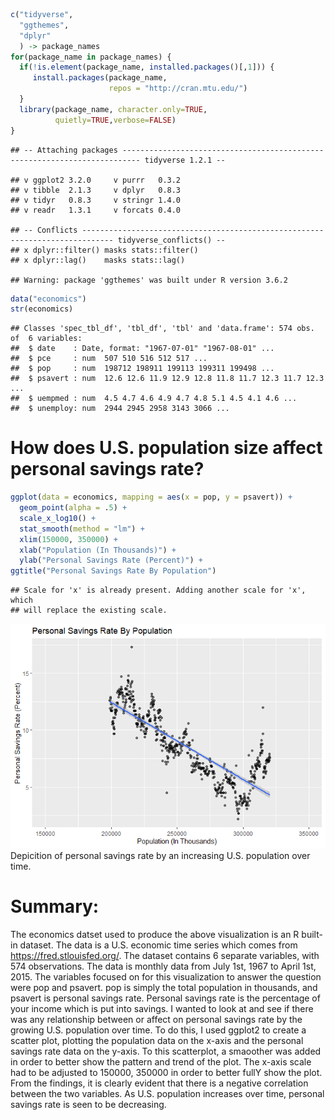 ``` r
c("tidyverse",
  "ggthemes",
  "dplyr"
  ) -> package_names  
for(package_name in package_names) {
  if(!is.element(package_name, installed.packages()[,1])) {
     install.packages(package_name,
                      repos = "http://cran.mtu.edu/")
  }
  library(package_name, character.only=TRUE,
          quietly=TRUE,verbose=FALSE)
}
```

    ## -- Attaching packages -------------------------------------------------------------------------- tidyverse 1.2.1 --

    ## v ggplot2 3.2.0     v purrr   0.3.2
    ## v tibble  2.1.3     v dplyr   0.8.3
    ## v tidyr   0.8.3     v stringr 1.4.0
    ## v readr   1.3.1     v forcats 0.4.0

    ## -- Conflicts ----------------------------------------------------------------------------- tidyverse_conflicts() --
    ## x dplyr::filter() masks stats::filter()
    ## x dplyr::lag()    masks stats::lag()

    ## Warning: package 'ggthemes' was built under R version 3.6.2

``` r
data("economics")
str(economics)
```

    ## Classes 'spec_tbl_df', 'tbl_df', 'tbl' and 'data.frame': 574 obs. of  6 variables:
    ##  $ date    : Date, format: "1967-07-01" "1967-08-01" ...
    ##  $ pce     : num  507 510 516 512 517 ...
    ##  $ pop     : num  198712 198911 199113 199311 199498 ...
    ##  $ psavert : num  12.6 12.6 11.9 12.9 12.8 11.8 11.7 12.3 11.7 12.3 ...
    ##  $ uempmed : num  4.5 4.7 4.6 4.9 4.7 4.8 5.1 4.5 4.1 4.6 ...
    ##  $ unemploy: num  2944 2945 2958 3143 3066 ...

# How does U.S. population size affect personal savings rate?

``` r
ggplot(data = economics, mapping = aes(x = pop, y = psavert)) +
  geom_point(alpha = .5) +
  scale_x_log10() +
  stat_smooth(method = "lm") +
  xlim(150000, 350000) +
  xlab("Population (In Thousands)") +
  ylab("Personal Savings Rate (Percent)") +
ggtitle("Personal Savings Rate By Population") 
```

    ## Scale for 'x' is already present. Adding another scale for 'x', which
    ## will replace the existing scale.

![](phothi-assignment2_files/figure-gfm/unnamed-chunk-3-1.png)<!-- -->
Depicition of personal savings rate by an increasing U.S. population
over time.

# Summary:

The economics datset used to produce the above visualization is an R
built-in dataset. The data is a U.S. economic time series which comes
from <https://fred.stlouisfed.org/>. The dataset contains 6 separate
variables, with 574 observations. The data is monthly data from July
1st, 1967 to April 1st, 2015. The variables focused on for this
visualization to answer the question were pop and psavert. pop is simply
the total population in thousands, and psavert is personal savings rate.
Personal savings rate is the percentage of your income which is put into
savings. I wanted to look at and see if there was any relationship
between or affect on personal savings rate by the growing U.S.
population over time. To do this, I used ggplot2 to create a scatter
plot, plotting the population data on the x-axis and the personal
savings rate data on the y-axis. To this scatterplot, a smaoother was
added in order to better show the pattern and trend of the plot. The
x-axis scale had to be adjusted to 150000, 350000 in order to better
fullY show the plot. From the findings, it is clearly evident that there
is a negative correlation between the two variables. As U.S. population
increases over time, personal savings rate is seen to be decreasing.
